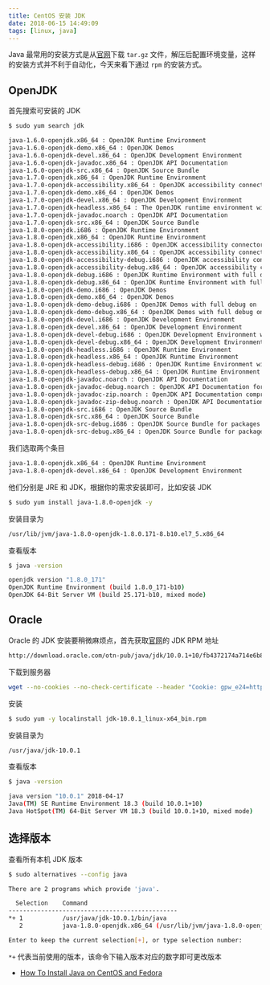 ```yaml
---
title: CentOS 安装 JDK
date: 2018-06-15 14:49:09
tags: [linux, java]
---
```


Java 最常用的安装方式是从[官网](http://www.oracle.com/technetwork/java/javase/downloads/jdk10-downloads-4416644.html)下载 `tar.gz` 文件，解压后配置环境变量，这样的安装方式并不利于自动化，今天来看下通过 `rpm` 的安装方式。
<!-- more --><!-- toc -->

## OpenJDK

首先搜索可安装的 JDK

```bash
$ sudo yum search jdk
```

```bash
java-1.6.0-openjdk.x86_64 : OpenJDK Runtime Environment
java-1.6.0-openjdk-demo.x86_64 : OpenJDK Demos
java-1.6.0-openjdk-devel.x86_64 : OpenJDK Development Environment
java-1.6.0-openjdk-javadoc.x86_64 : OpenJDK API Documentation
java-1.6.0-openjdk-src.x86_64 : OpenJDK Source Bundle
java-1.7.0-openjdk.x86_64 : OpenJDK Runtime Environment
java-1.7.0-openjdk-accessibility.x86_64 : OpenJDK accessibility connector
java-1.7.0-openjdk-demo.x86_64 : OpenJDK Demos
java-1.7.0-openjdk-devel.x86_64 : OpenJDK Development Environment
java-1.7.0-openjdk-headless.x86_64 : The OpenJDK runtime environment without audio and video support
java-1.7.0-openjdk-javadoc.noarch : OpenJDK API Documentation
java-1.7.0-openjdk-src.x86_64 : OpenJDK Source Bundle
java-1.8.0-openjdk.i686 : OpenJDK Runtime Environment
java-1.8.0-openjdk.x86_64 : OpenJDK Runtime Environment
java-1.8.0-openjdk-accessibility.i686 : OpenJDK accessibility connector
java-1.8.0-openjdk-accessibility.x86_64 : OpenJDK accessibility connector
java-1.8.0-openjdk-accessibility-debug.i686 : OpenJDK accessibility connector for packages with debug on
java-1.8.0-openjdk-accessibility-debug.x86_64 : OpenJDK accessibility connector for packages with debug on
java-1.8.0-openjdk-debug.i686 : OpenJDK Runtime Environment with full debug on
java-1.8.0-openjdk-debug.x86_64 : OpenJDK Runtime Environment with full debug on
java-1.8.0-openjdk-demo.i686 : OpenJDK Demos
java-1.8.0-openjdk-demo.x86_64 : OpenJDK Demos
java-1.8.0-openjdk-demo-debug.i686 : OpenJDK Demos with full debug on
java-1.8.0-openjdk-demo-debug.x86_64 : OpenJDK Demos with full debug on
java-1.8.0-openjdk-devel.i686 : OpenJDK Development Environment
java-1.8.0-openjdk-devel.x86_64 : OpenJDK Development Environment
java-1.8.0-openjdk-devel-debug.i686 : OpenJDK Development Environment with full debug on
java-1.8.0-openjdk-devel-debug.x86_64 : OpenJDK Development Environment with full debug on
java-1.8.0-openjdk-headless.i686 : OpenJDK Runtime Environment
java-1.8.0-openjdk-headless.x86_64 : OpenJDK Runtime Environment
java-1.8.0-openjdk-headless-debug.i686 : OpenJDK Runtime Environment with full debug on
java-1.8.0-openjdk-headless-debug.x86_64 : OpenJDK Runtime Environment with full debug on
java-1.8.0-openjdk-javadoc.noarch : OpenJDK API Documentation
java-1.8.0-openjdk-javadoc-debug.noarch : OpenJDK API Documentation for packages with debug on
java-1.8.0-openjdk-javadoc-zip.noarch : OpenJDK API Documentation compressed in single archive
java-1.8.0-openjdk-javadoc-zip-debug.noarch : OpenJDK API Documentation compressed in single archive for packages with debug on
java-1.8.0-openjdk-src.i686 : OpenJDK Source Bundle
java-1.8.0-openjdk-src.x86_64 : OpenJDK Source Bundle
java-1.8.0-openjdk-src-debug.i686 : OpenJDK Source Bundle for packages with debug on
java-1.8.0-openjdk-src-debug.x86_64 : OpenJDK Source Bundle for packages with debug on
```

我们选取两个条目

```bash
java-1.8.0-openjdk.x86_64 : OpenJDK Runtime Environment
java-1.8.0-openjdk-devel.x86_64 : OpenJDK Development Environment
```

他们分别是 JRE 和 JDK，根据你的需求安装即可，比如安装 JDK

```bash
$ sudo yum install java-1.8.0-openjdk -y
```

安装目录为

```bash
/usr/lib/jvm/java-1.8.0-openjdk-1.8.0.171-8.b10.el7_5.x86_64
```

查看版本

```bash
$ java -version

openjdk version "1.8.0_171"
OpenJDK Runtime Environment (build 1.8.0_171-b10)
OpenJDK 64-Bit Server VM (build 25.171-b10, mixed mode)
```

## Oracle

Oracle 的 JDK 安装要稍微麻烦点，首先获取[官网](http://www.oracle.com/technetwork/java/javase/downloads/jdk10-downloads-4416644.html)的 JDK RPM 地址

```bash
http://download.oracle.com/otn-pub/java/jdk/10.0.1+10/fb4372174a714e6b8c52526dc134031e/jdk-10.0.1_linux-x64_bin.rpm
```

下载到服务器

```bash
wget --no-cookies --no-check-certificate --header "Cookie: gpw_e24=http%3A%2F%2Fwww.oracle.com%2F; oraclelicense=accept-securebackup-cookie" http://download.oracle.com/otn-pub/java/jdk/10.0.1+10/fb4372174a714e6b8c52526dc134031e/jdk-10.0.1_linux-x64_bin.rpm
```

安装

```bash
$ sudo yum -y localinstall jdk-10.0.1_linux-x64_bin.rpm
```

安装目录为

```bash
/usr/java/jdk-10.0.1
```

查看版本


```bash
$ java -version

java version "10.0.1" 2018-04-17
Java(TM) SE Runtime Environment 18.3 (build 10.0.1+10)
Java HotSpot(TM) 64-Bit Server VM 18.3 (build 10.0.1+10, mixed mode)
```

## 选择版本

查看所有本机 JDK 版本

```bash
$ sudo alternatives --config java

There are 2 programs which provide 'java'.

  Selection    Command
-----------------------------------------------
*+ 1           /usr/java/jdk-10.0.1/bin/java
   2           java-1.8.0-openjdk.x86_64 (/usr/lib/jvm/java-1.8.0-openjdk-1.8.0.171-8.b10.el7_5.x86_64/jre/bin/java)

Enter to keep the current selection[+], or type selection number:
```

`*+` 代表当前使用的版本，该命令下输入版本对应的数字即可更改版本

- [How To Install Java on CentOS and Fedora](https://www.digitalocean.com/community/tutorials/how-to-install-java-on-centos-and-fedora#set-default-java)
